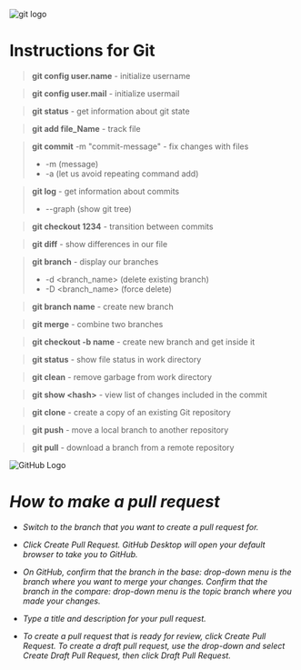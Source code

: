 ![git logo](https://upload.wikimedia.org/wikipedia/commons/thumb/e/e0/Git-logo.svg/1280px-Git-logo.svg.png)

# Instructions for Git

>**git config user.name** - initialize username

>**git config user.mail** - initialize usermail

>**git status** - get information about git state

>**git add file_Name** - track file

>**git commit** -m "commit-message" - fix changes with files
>- -m (message)
>- -a (let us avoid repeating command add)

>**git log** - get information about commits
>- --graph (show git tree)

>**git checkout 1234** - transition between commits

>**git diff** - show differences in our file

>**git branch** - display our branches
>- -d \<branch_name\> (delete existing branch)
>- -D \<branch_name\> (force delete)

>**git branch name** - create new branch

>**git merge** - combine two branches

>**git checkout -b name** - create new branch and get inside it

>**git status** - show file status in work directory

>**git clean** - remove garbage from work directory

>**git show \<hash\>** - view list of changes included in the commit

>**git clone** - create a copy of an existing Git repository

>**git push** - move a local branch to another repository

>**git pull** - download a branch from a remote repository

![GitHub Logo](https://logos-world.net/wp-content/uploads/2020/11/GitHub-Emblem.png)
# *How to make a pull request*

- *Switch to the branch that you want to create a pull request for.*

- *Click Create Pull Request. GitHub Desktop will open your default browser to take you to GitHub.*

- *On GitHub, confirm that the branch in the base: drop-down menu is the branch where you want to merge your changes. Confirm that the branch in the compare: drop-down menu is the topic branch where you made your changes.*

- *Type a title and description for your pull request.*

- *To create a pull request that is ready for review, click Create Pull Request. To create a draft pull request, use the drop-down and select Create Draft Pull Request, then click Draft Pull Request.*